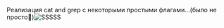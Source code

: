 Реализация cat and grep с некоторыми простыми флагами...(было не просто🫠)![SSSSS](https://github.com/user-attachments/assets/632e1d50-a8f1-4909-9638-2186f30fe1c6)
